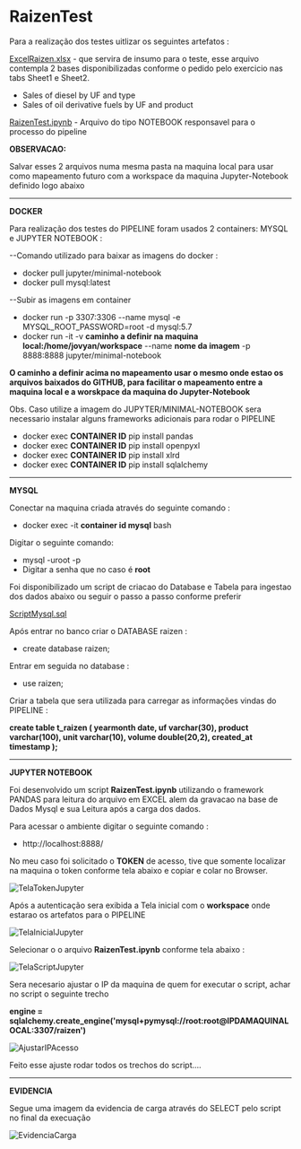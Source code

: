 # RaizenTest

Para a realização dos testes uitlizar os seguintes artefatos :

[ExcelRaizen.xlsx](https://github.com/carloscmattins/RaizenTest/blob/main/ExcelRaizen.xlsx) - que servira de insumo para o teste, esse arquivo contempla 2 bases disponibilizadas conforme o pedido pelo exercicio nas tabs Sheet1 e Sheet2.

* Sales of diesel by UF and type
* Sales of oil derivative fuels by UF and product


[RaizenTest.ipynb](https://github.com/carloscmattins/RaizenTest/blob/main/RaizenTest.ipynb) - Arquivo do tipo NOTEBOOK responsavel para o processo do pipeline


<b>OBSERVACAO: </b>

Salvar esses 2 arquivos numa mesma pasta na maquina local para usar como mapeamento futuro com a workspace da maquina Jupyter-Notebook definido logo abaixo

----

<B>DOCKER</B>

Para realização dos testes do PIPELINE foram usados 2 containers: MYSQL e JUPYTER NOTEBOOK :

--Comando utilizado para baixar as imagens do docker :

* docker pull jupyter/minimal-notebook
* docker pull mysql:latest

--Subir as imagens em container
* docker run -p 3307:3306 --name mysql -e MYSQL_ROOT_PASSWORD=root -d mysql:5.7
* docker run -it -v <b>caminho a definir na maquina local:/home/jovyan/workspace</b>  --name <b>nome da imagem</b> -p 8888:8888 jupyter/minimal-notebook

<b>O caminho a definir acima no mapeamento usar o mesmo onde estao os arquivos baixados do GITHUB, para facilitar o mapeamento entre a maquina local e a worskpace da maquina do Jupyter-Notebook</b>

Obs. Caso utilize a imagem do JUPYTER/MINIMAL-NOTEBOOK sera necessario instalar alguns frameworks adicionais para rodar o PIPELINE

* docker exec <b>CONTAINER ID</b> pip install pandas
* docker exec <b>CONTAINER ID</b> pip install openpyxl
* docker exec <b>CONTAINER ID</b> pip install xlrd
* docker exec <b>CONTAINER ID</b> pip install sqlalchemy

-----
<b>MYSQL</b>

Conectar na maquina criada através do seguinte comando :

* docker exec -it <b>container id mysql</b> bash

Digitar o seguinte comando:

* mysql -uroot -p
* Digitar a senha que no caso é <b>root</b>


Foi disponibilizado um script de criacao do Database e Tabela para ingestao dos dados abaixo ou seguir o passo a passo conforme preferir

[ScriptMysql.sql](https://github.com/carloscmattins/RaizenTest/blob/main/scriptMysql.sql)

Após entrar no banco criar o DATABASE raizen :
 
 * create database raizen;
 
Entrar em seguida no database :

* use raizen;

Criar a tabela que sera utilizada para carregar as informações vindas do PIPELINE :

<b>create table t_raizen (
yearmonth date, 
uf varchar(30),
product varchar(100),
unit varchar(10),
volume double(20,2),
created_at timestamp
);</b>

---
<b>JUPYTER NOTEBOOK</b>

Foi desenvolvido um script <b>RaizenTest.ipynb</b> utilizando o framework PANDAS para leitura do arquivo em EXCEL alem da gravacao na base de Dados Mysql e sua Leitura após a carga dos dados.

Para acessar o ambiente digitar o seguinte comando :
* http://localhost:8888/

No meu caso foi solicitado o <b>TOKEN</b> de acesso, tive que somente localizar na maquina o token conforme tela abaixo e copiar e colar no Browser.

![TelaTokenJupyter](https://user-images.githubusercontent.com/30783094/124404156-1404b480-dd10-11eb-9998-988b9d7dc510.GIF)

Após a autenticação sera exibida a Tela inicial com o <B>workspace</B> onde estarao os artefatos para o PIPELINE

![TelaInicialJupyter](https://user-images.githubusercontent.com/30783094/124404243-807fb380-dd10-11eb-871c-ab6c385eccd3.GIF)

Selecionar o o arquivo <b>RaizenTest.ipynb</b> conforme tela abaixo :

![TelaScriptJupyter](https://user-images.githubusercontent.com/30783094/124404442-4d89ef80-dd11-11eb-9d55-c46bf3811800.GIF)


Sera necesario ajustar o IP da maquina de quem for executar o script, achar no script o seguinte trecho

<b>engine = sqlalchemy.create_engine('mysql+pymysql://root:root@IPDAMAQUINALOCAL:3307/raizen')</b>

![AjustarIPAcesso](https://user-images.githubusercontent.com/30783094/124404746-91312900-dd12-11eb-94c8-24c75664d904.gif)


Feito esse ajuste rodar todos os trechos do script....

----
<b>EVIDENCIA</b>

Segue uma imagem da evidencia de carga através do SELECT pelo script no final da execuação

![EvidenciaCarga](https://user-images.githubusercontent.com/30783094/124404884-30eeb700-dd13-11eb-85c5-cbaa493e8b99.GIF)






